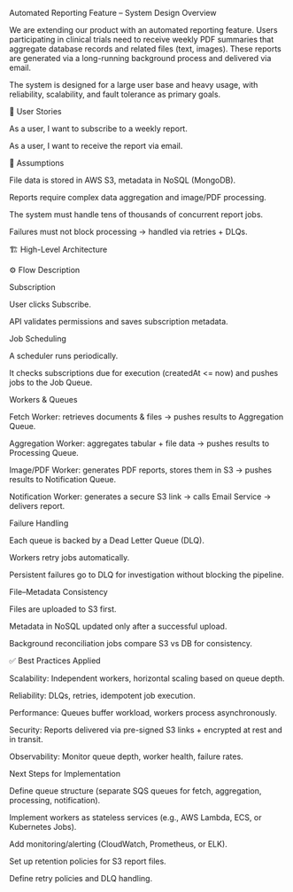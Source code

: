 Automated Reporting Feature – System Design
Overview

We are extending our product with an automated reporting feature. Users participating in clinical trials need to receive weekly PDF summaries that aggregate database records and related files (text, images). These reports are generated via a long-running background process and delivered via email.

The system is designed for a large user base and heavy usage, with reliability, scalability, and fault tolerance as primary goals.

🎯 User Stories

As a user, I want to subscribe to a weekly report.

As a user, I want to receive the report via email.

🔑 Assumptions

File data is stored in AWS S3, metadata in NoSQL (MongoDB).

Reports require complex data aggregation and image/PDF processing.

The system must handle tens of thousands of concurrent report jobs.

Failures must not block processing → handled via retries + DLQs.

🏗️ High-Level Architecture


⚙️ Flow Description

Subscription

User clicks Subscribe.

API validates permissions and saves subscription metadata.

Job Scheduling

A scheduler runs periodically.

It checks subscriptions due for execution (createdAt <= now) and pushes jobs to the Job Queue.

Workers & Queues

Fetch Worker: retrieves documents & files → pushes results to Aggregation Queue.

Aggregation Worker: aggregates tabular + file data → pushes results to Processing Queue.

Image/PDF Worker: generates PDF reports, stores them in S3 → pushes results to Notification Queue.

Notification Worker: generates a secure S3 link → calls Email Service → delivers report.

Failure Handling

Each queue is backed by a Dead Letter Queue (DLQ).

Workers retry jobs automatically.

Persistent failures go to DLQ for investigation without blocking the pipeline.

File–Metadata Consistency

Files are uploaded to S3 first.

Metadata in NoSQL updated only after a successful upload.

Background reconciliation jobs compare S3 vs DB for consistency.

✅ Best Practices Applied

Scalability: Independent workers, horizontal scaling based on queue depth.

Reliability: DLQs, retries, idempotent job execution.

Performance: Queues buffer workload, workers process asynchronously.

Security: Reports delivered via pre-signed S3 links + encrypted at rest and in transit.

Observability: Monitor queue depth, worker health, failure rates.

Next Steps for Implementation

Define queue structure (separate SQS queues for fetch, aggregation, processing, notification).

Implement workers as stateless services (e.g., AWS Lambda, ECS, or Kubernetes Jobs).

Add monitoring/alerting (CloudWatch, Prometheus, or ELK).

Set up retention policies for S3 report files.

Define retry policies and DLQ handling.
